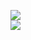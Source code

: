 [![](https://img.shields.io/badge/Made%20With-Github%20Spray-lightgrey.svg?style=for-the-badge&logo=github)](https://github.com/Annihil/github-spray#6266)  
[![](https://i.imgur.com/2DrTn0Z.gif)](https://github.com/Annihil/github-spray)